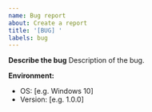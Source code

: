 ```yaml
---
name: Bug report
about: Create a report
title: '[BUG] '
labels: bug
---
```


**Describe the bug**
Description of the bug.

**Environment:**
- OS: [e.g. Windows 10]
- Version: [e.g. 1.0.0]
